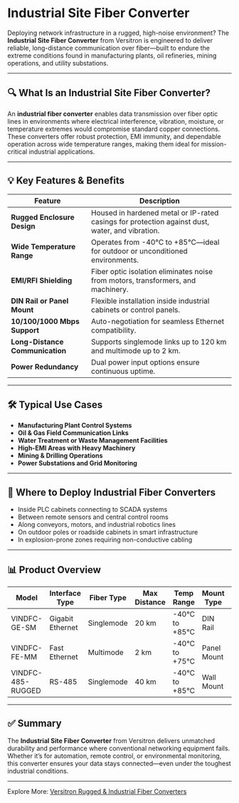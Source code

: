 # Industrial Site Fiber Converter

Deploying network infrastructure in a rugged, high-noise environment? The **Industrial Site Fiber Converter** from Versitron is engineered to deliver reliable, long-distance communication over fiber—built to endure the extreme conditions found in manufacturing plants, oil refineries, mining operations, and utility substations.

---

## 🔍 What Is an Industrial Site Fiber Converter?

An **industrial fiber converter** enables data transmission over fiber optic lines in environments where electrical interference, vibration, moisture, or temperature extremes would compromise standard copper connections. These converters offer robust protection, EMI immunity, and dependable operation across wide temperature ranges, making them ideal for mission-critical industrial applications.

---

## 💡 Key Features & Benefits

| Feature                          | Description                                                                 |
|----------------------------------|-----------------------------------------------------------------------------|
| **Rugged Enclosure Design**      | Housed in hardened metal or IP-rated casings for protection against dust, water, and vibration. |
| **Wide Temperature Range**       | Operates from -40°C to +85°C—ideal for outdoor or unconditioned environments. |
| **EMI/RFI Shielding**            | Fiber optic isolation eliminates noise from motors, transformers, and machinery. |
| **DIN Rail or Panel Mount**      | Flexible installation inside industrial cabinets or control panels.         |
| **10/100/1000 Mbps Support**     | Auto-negotiation for seamless Ethernet compatibility.                       |
| **Long-Distance Communication**  | Supports singlemode links up to 120 km and multimode up to 2 km.            |
| **Power Redundancy**             | Dual power input options ensure continuous uptime.                          |

---

## 🛠️ Typical Use Cases

- **Manufacturing Plant Control Systems**  
- **Oil & Gas Field Communication Links**  
- **Water Treatment or Waste Management Facilities**  
- **High-EMI Areas with Heavy Machinery**  
- **Mining & Drilling Operations**  
- **Power Substations and Grid Monitoring**

---

## 🛒 Where to Deploy Industrial Fiber Converters

- Inside PLC cabinets connecting to SCADA systems  
- Between remote sensors and central control rooms  
- Along conveyors, motors, and industrial robotics lines  
- On outdoor poles or roadside cabinets in smart infrastructure  
- In explosion-prone zones requiring non-conductive cabling

---

## 📊 Product Overview

| Model               | Interface Type   | Fiber Type   | Max Distance | Temp Range         | Mount Type     | Application                         |
|---------------------|------------------|--------------|--------------|---------------------|----------------|--------------------------------------|
| VINDFC-GE-SM        | Gigabit Ethernet | Singlemode   | 20 km        | -40°C to +85°C      | DIN Rail        | Remote process control               |
| VINDFC-FE-MM        | Fast Ethernet    | Multimode    | 2 km         | -40°C to +75°C      | Panel Mount     | Factory floor Ethernet extension     |
| VINDFC-485-RUGGED   | RS-485           | Singlemode   | 40 km        | -40°C to +85°C      | Wall Mount      | Sensor-to-SCADA communication        |

---

## ✅ Summary

The **Industrial Site Fiber Converter** from Versitron delivers unmatched durability and performance where conventional networking equipment fails. Whether it’s for automation, remote control, or environmental monitoring, this converter ensures your data stays connected—even under the toughest industrial conditions.

---

Explore More: [Versitron Rugged & Industrial Fiber Converters](https://www.versitron.com/collections/1-channel-fiber-video-installation-kits)

